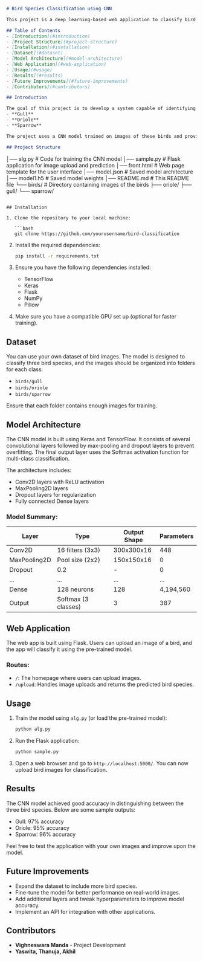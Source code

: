 ```markdown
# Bird Species Classification using CNN

This project is a deep learning-based web application to classify bird species (gull, oriole, and sparrow) using Convolutional Neural Networks (CNN). The model is built using TensorFlow and Keras, and the web interface is developed using Flask.

## Table of Contents
- [Introduction](#introduction)
- [Project Structure](#project-structure)
- [Installation](#installation)
- [Dataset](#dataset)
- [Model Architecture](#model-architecture)
- [Web Application](#web-application)
- [Usage](#usage)
- [Results](#results)
- [Future Improvements](#future-improvements)
- [Contributors](#contributors)

## Introduction

The goal of this project is to develop a system capable of identifying bird species from images using a deep learning model. We classify three types of birds:
- **Gull**
- **Oriole**
- **Sparrow**

The project uses a CNN model trained on images of these birds and provides a web interface for users to upload images for classification.

## Project Structure

```
│── alg.py          # Code for training the CNN model
│── sample.py       # Flask application for image upload and prediction
│── front.html      # Web page template for the user interface
│── model.json      # Saved model architecture
│── model1.h5       # Saved model weights
│── README.md       # This README file
└── birds/          # Directory containing images of the birds
    ├── oriole/
    ├── gull/
    └── sparrow/
```

## Installation

1. Clone the repository to your local machine:

   ```bash
   git clone https://github.com/yourusername/bird-classification
   ```

2. Install the required dependencies:

   ```bash
   pip install -r requirements.txt
   ```

3. Ensure you have the following dependencies installed:
   - TensorFlow
   - Keras
   - Flask
   - NumPy
   - Pillow

4. Make sure you have a compatible GPU set up (optional for faster training).

## Dataset

You can use your own dataset of bird images. The model is designed to classify three bird species, and the images should be organized into folders for each class:
- `birds/gull`
- `birds/oriole`
- `birds/sparrow`

Ensure that each folder contains enough images for training.

## Model Architecture

The CNN model is built using Keras and TensorFlow. It consists of several convolutional layers followed by max-pooling and dropout layers to prevent overfitting. The final output layer uses the Softmax activation function for multi-class classification.

The architecture includes:
- Conv2D layers with ReLU activation
- MaxPooling2D layers
- Dropout layers for regularization
- Fully connected Dense layers

### Model Summary:

| Layer | Type | Output Shape | Parameters |
|-------|------|--------------|------------|
| Conv2D | 16 filters (3x3) | 300x300x16 | 448 |
| MaxPooling2D | Pool size (2x2) | 150x150x16 | 0 |
| Dropout | 0.2 | - | 0 |
| ... | ... | ... | ... |
| Dense | 128 neurons | 128 | 4,194,560 |
| Output | Softmax (3 classes) | 3 | 387 |

## Web Application

The web app is built using Flask. Users can upload an image of a bird, and the app will classify it using the pre-trained model.

### Routes:
- `/`: The homepage where users can upload images.
- `/upload`: Handles image uploads and returns the predicted bird species.

## Usage

1. Train the model using `alg.py` (or load the pre-trained model):
   ```bash
   python alg.py
   ```

2. Run the Flask application:
   ```bash
   python sample.py
   ```

3. Open a web browser and go to `http://localhost:5000/`. You can now upload bird images for classification.

## Results

The CNN model achieved good accuracy in distinguishing between the three bird species. Below are some sample outputs:

- Gull: 97% accuracy
- Oriole: 95% accuracy
- Sparrow: 96% accuracy

Feel free to test the application with your own images and improve upon the model.

## Future Improvements

- Expand the dataset to include more bird species.
- Fine-tune the model for better performance on real-world images.
- Add additional layers and tweak hyperparameters to improve model accuracy.
- Implement an API for integration with other applications.

## Contributors

- **Vighneswara Manda** - Project Development
- **Yaswita, Thanuja, Akhil**
```
